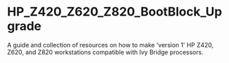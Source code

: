 # HP_Z420_Z620_Z820_BootBlock_Upgrade
A guide and collection of resources on how to make 'version 1' HP Z420, Z620, and Z820 workstations compatible with Ivy Bridge processors.
